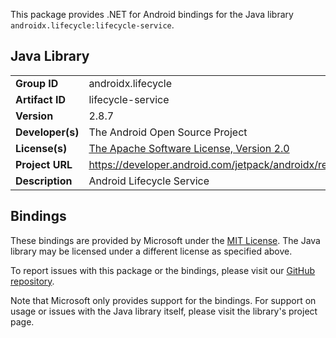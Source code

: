 This package provides .NET for Android bindings for the Java library `androidx.lifecycle:lifecycle-service`.

## Java Library

| | |
|-|-|
| **Group ID** | androidx.lifecycle |
| **Artifact ID** | lifecycle-service |
| **Version** | 2.8.7 |
| **Developer(s)** | The Android Open Source Project |
| **License(s)** | [The Apache Software License, Version 2.0](http://www.apache.org/licenses/LICENSE-2.0.txt) |
| **Project URL** | https://developer.android.com/jetpack/androidx/releases/lifecycle#2.8.7 |
| **Description** | Android Lifecycle Service |

## Bindings

These bindings are provided by Microsoft under the [MIT License](https://opensource.org/licenses/MIT). The Java
library may be licensed under a different license as specified above.

To report issues with this package or the bindings, please visit our [GitHub repository](https://aka.ms/android-libraries).

Note that Microsoft only provides support for the bindings. For support on
usage or issues with the Java library itself, please visit the library's project page.
